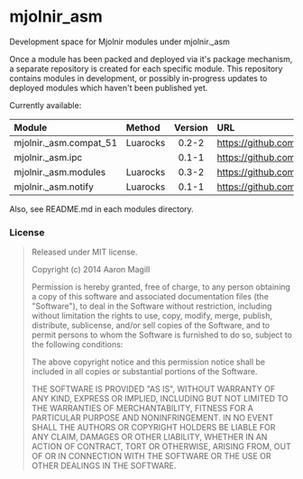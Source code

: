 mjolnir_asm
===========

Development space  for Mjolnir modules under mjolnir._asm

Once a module has been packed and deployed via it's package mechanism, a separate repository is created for each specific module.  This repository contains modules in development, or possibly in-progress updates to deployed modules which haven't been published yet.

Currently available:

|Module                 | Method   | Version | URL                                               |
|:----------------------|:---------|:-------:|:--------------------------------------------------|
|mjolnir._asm.compat_51 | Luarocks | 0.2-2   | https://github.com/asmagill/mjolnir_asm.compat_51 |
|mjolnir._asm.ipc       |          | 0.1-1   | https://github.com/asmagill/mjolnir_asm.ipc       |
|mjolnir._asm.modules   | Luarocks | 0.3-2   | https://github.com/asmagill/mjolnir_asm.modules   |
|mjolnir._asm.notify    | Luarocks | 0.1-1   | https://github.com/asmagill/mjolnir_asm.notify    |


Also, see README.md in each modules directory.

### License

> Released under MIT license.
>
> Copyright (c) 2014 Aaron Magill
>
> Permission is hereby granted, free of charge, to any person obtaining a copy
> of this software and associated documentation files (the "Software"), to deal
> in the Software without restriction, including without limitation the rights
> to use, copy, modify, merge, publish, distribute, sublicense, and/or sell
> copies of the Software, and to permit persons to whom the Software is
> furnished to do so, subject to the following conditions:
>
> The above copyright notice and this permission notice shall be included in
> all copies or substantial portions of the Software.
>
> THE SOFTWARE IS PROVIDED "AS IS", WITHOUT WARRANTY OF ANY KIND, EXPRESS OR
> IMPLIED, INCLUDING BUT NOT LIMITED TO THE WARRANTIES OF MERCHANTABILITY,
> FITNESS FOR A PARTICULAR PURPOSE AND NONINFRINGEMENT. IN NO EVENT SHALL THE
> AUTHORS OR COPYRIGHT HOLDERS BE LIABLE FOR ANY CLAIM, DAMAGES OR OTHER
> LIABILITY, WHETHER IN AN ACTION OF CONTRACT, TORT OR OTHERWISE, ARISING FROM,
> OUT OF OR IN CONNECTION WITH THE SOFTWARE OR THE USE OR OTHER DEALINGS IN
> THE SOFTWARE.

